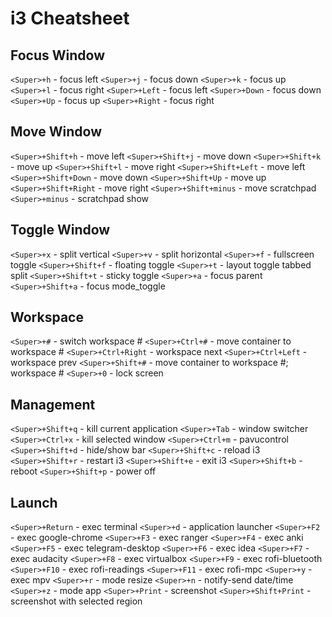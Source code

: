 # i3 Cheatsheet

## Focus Window

`<Super>+h` - focus left
`<Super>+j` - focus down
`<Super>+k` - focus up
`<Super>+l` - focus right
`<Super>+Left` - focus left
`<Super>+Down` - focus down
`<Super>+Up` - focus up
`<Super>+Right` - focus right

## Move Window

`<Super>+Shift+h` - move left
`<Super>+Shift+j` - move down
`<Super>+Shift+k` - move up
`<Super>+Shift+l` - move right
`<Super>+Shift+Left` - move left
`<Super>+Shift+Down` - move down
`<Super>+Shift+Up` - move up
`<Super>+Shift+Right` - move right
`<Super>+Shift+minus` - move scratchpad
`<Super>+minus` - scratchpad show

## Toggle Window

`<Super>+x` - split vertical
`<Super>+v` - split horizontal
`<Super>+f` - fullscreen toggle
`<Super>+Shift+f` - floating toggle
`<Super>+t` - layout toggle tabbed split
`<Super>+Shift+t` - sticky toggle
`<Super>+a` - focus parent
`<Super>+Shift+a` - focus mode_toggle

## Workspace

`<Super>+#` - switch workspace #
`<Super>+Ctrl+#` - move container to workspace #
`<Super>+Ctrl+Right` - workspace next
`<Super>+Ctrl+Left` - workspace prev
`<Super>+Shift+#` - move container to workspace #; workspace #
`<Super>+0` - lock screen

## Management

`<Super>+Shift+q` - kill current application
`<Super>+Tab` - window switcher
`<Super>+Ctrl+x` - kill selected window
`<Super>+Ctrl+m` - pavucontrol
`<Super>+Shift+d` - hide/show bar
`<Super>+Shift+c` - reload i3
`<Super>+Shift+r` - restart i3
`<Super>+Shift+e` - exit i3
`<Super>+Shift+b` - reboot
`<Super>+Shift+p` - power off

## Launch
`<Super>+Return` - exec terminal
`<Super>+d` - application launcher
`<Super>+F2` - exec google-chrome
`<Super>+F3` - exec ranger
`<Super>+F4` - exec anki
`<Super>+F5` - exec telegram-desktop
`<Super>+F6` - exec idea
`<Super>+F7` - exec audacity
`<Super>+F8` - exec virtualbox
`<Super>+F9` - exec rofi-bluetooth
`<Super>+F10` - exec rofi-readings
`<Super>+F11` - exec rofi-mpc
`<Super>+y` - exec mpv
`<Super>+r` - mode resize
`<Super>+n` - notify-send date/time
`<Super>+z` - mode app
`<Super>+Print` - screenshot
`<Super>+Shift+Print` - screenshot with selected region
